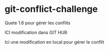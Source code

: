 # git-conflict-challenge
Quete 1.6 pour gérer les conflits 

ICI modification dans GIT HUB 


Ici une modification en local pour gérer le conflit 